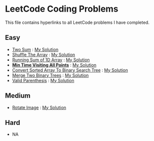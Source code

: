 # LeetCode Coding Problems

This file contains hyperlinks to all LeetCode problems I have completed.

## Easy

- [Two Sum](https://leetcode.com/problems/two-sum/) : [My Solution](https://github.com/digitaldanny/ExtracurricularCoding/blob/master/Leetcode/TwoSum.cpp)
- [Shuffle The Array](https://leetcode.com/problems/shuffle-the-array/) : [My Solution](https://github.com/digitaldanny/ExtracurricularCoding/blob/master/Leetcode/ShuffleTheArray.cpp)
- [Running Sum of 1D Array](https://leetcode.com/problems/running-sum-of-1d-array/) : [My Solution](https://github.com/digitaldanny/ExtracurricularCoding/blob/master/Leetcode/RunningSumOf1DArray.cpp)
- [**Min Time Visiting All Points**](https://leetcode.com/problems/minimum-time-visiting-all-points/) : [My Solution](https://github.com/digitaldanny/ExtracurricularCoding/blob/master/Leetcode/MinTimeVisitingAllPoints.cpp)
- [Convert Sorted Array To Binary Search Tree](https://leetcode.com/problems/convert-sorted-array-to-binary-search-tree/) : [My Solution](https://github.com/digitaldanny/ExtracurricularCoding/blob/master/Leetcode/ConvertSortedArrayToBinSearchTree.cpp)
- [Merge Two Binary Trees](https://leetcode.com/problems/merge-two-binary-trees/) : [My Solution](https://github.com/digitaldanny/ExtracurricularCoding/blob/master/Leetcode/MergeTwoBinaryTrees.cpp)
- [Valid Parenthesis](https://leetcode.com/problems/valid-parentheses/) : [My Solution](https://github.com/digitaldanny/ExtracurricularCoding/blob/master/Leetcode/ValidParenthesis.cpp)

## Medium

- [Rotate Image](https://github.com/digitaldanny/ExtracurricularCoding/blob/master/Leetcode/RotateImage.cpp) : [My Solution](https://github.com/digitaldanny/ExtracurricularCoding/blob/master/Leetcode/RotateImage.cpp)

## Hard

- NA